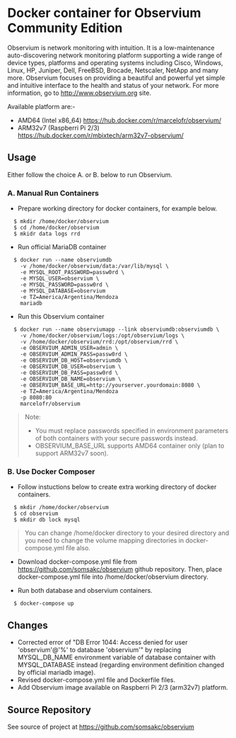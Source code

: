# Docker container for Observium Community Edition
Observium is network monitoring with intuition. It is a low-maintenance auto-discovering network monitoring platform supporting a wide range of device types, platforms and operating systems including Cisco, Windows, Linux, HP, Juniper, Dell, FreeBSD, Brocade, Netscaler, NetApp and many more. Observium focuses on providing a beautiful and powerful yet simple and intuitive interface to the health and status of your network. For more information, go to http://www.observium.org site.

Available platform are:-
* AMD64 (Intel x86_64) https://hub.docker.com/r/marcelofr/observium/
* ARM32v7 (Raspberri Pi 2/3) https://hub.docker.com/r/mbixtech/arm32v7-observium/

## Usage
Either follow the choice A. or B. below to run Observium.

### A. Manual Run Containers
- Prepare working directory for docker containers, for example below.
```
  $ mkdir /home/docker/observium
  $ cd /home/docker/observium
  $ mkidr data logs rrd
```
- Run official MariaDB container
```
  $ docker run --name observiumdb
    -v /home/docker/observium/data:/var/lib/mysql \
    -e MYSQL_ROOT_PASSWORD=passw0rd \
    -e MYSQL_USER=observium \
    -e MYSQL_PASSWORD=passw0rd \
    -e MYSQL_DATABASE=observium
    -e TZ=America/Argentina/Mendoza
    mariadb
```

- Run this Observium container
```
  $ docker run --name observiumapp --link observiumdb:observiumdb \
    -v /home/docker/observium/logs:/opt/observium/logs \
    -v /home/docker/observium/rrd:/opt/observium/rrd \
    -e OBSERVIUM_ADMIN_USER=admin \
    -e OBSERVIUM_ADMIN_PASS=passw0rd \
    -e OBSERVIUM_DB_HOST=observiumdb \
    -e OBSERVIUM_DB_USER=observium \
    -e OBSERVIUM_DB_PASS=passw0rd \
    -e OBSERVIUM_DB_NAME=observium \
    -e OBSERVIUM_BASE_URL=http://yourserver.yourdomain:8080 \
    -e TZ=America/Argentina/Mendoza
    -p 8080:80
    marcelofr/observium
```

> Note:
> - You must replace passwords specified in environment parameters of both containers with your secure passwords instead.
> - OBSERVIUM_BASE_URL supports AMD64 container only (plan to support ARM32v7 soon).

### B. Use Docker Composer
- Follow instuctions below to create extra working directory of docker containers.
```
  $ mkdir /home/docker/observium
  $ cd observium
  $ mkdir db lock mysql
```
> You can change /home/docker directory to your desired directory and you need to change the volume mapping directories in docker-compose.yml file also.

- Download docker-compose.yml file from https://github.com/somsakc/observium github repository. Then, place docker-compose.yml file into /home/docker/observium directory.

- Run both database and observium containers.
```
  $ docker-compose up
```

## Changes
- Corrected error of "DB Error 1044: Access denied for user 'observium'@'%' to database 'observium'" by replacing MYSQL_DB_NAME environment variable of database container with MYSQL_DATABASE instead (regarding environment definition changed by official mariadb image).
- Revised docker-compose.yml file and Dockerfile files.
- Add Observium image available on Raspberri Pi 2/3 (arm32v7) platform.

## Source Repository
See source of project at https://github.com/somsakc/observium
